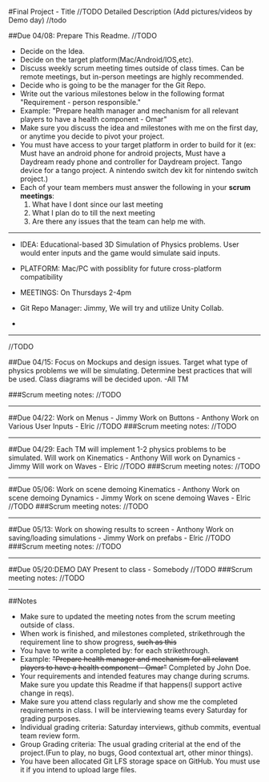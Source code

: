 #Final Project - Title //TODO
Detailed Description (Add pictures/videos by Demo day) //todo

##Due 04/08:
Prepare This Readme. 
//TODO

* Decide on the Idea.
* Decide on the target platform(Mac/Android/IOS,etc).
* Discuss weekly scrum meeting times outside of class times. Can be remote meetings, but in-person meetings are highly recommended.
* Decide who is going to be the manager for the Git Repo. 
* Write out the various milestones below in the following format "Requirement - person responsible."
* Example: "Prepare health manager and mechanism for all relevant players to have a health component - Omar" 
* Make sure you discuss the idea and milestones with me on the first day, or anytime you decide to pivot your project.
* You must have access to your target platform in order to build for it (ex: Must have an android phone for android projects, Must have a Daydream ready phone and controller for Daydream project. Tango device for a tango project. A nintendo switch dev kit for nintendo switch project.)
* Each of your team members must answer the following in your **scrum meetings**:
	1. What have I dont since our last meeting
	2. What I plan do to till the next meeting
	3. Are there any issues that the team can help me with.
	
---

* IDEA: Educational-based 3D Simulation of Physics problems. User would enter inputs and the game would simulate said inputs.

* PLATFORM: Mac/PC with possiblity for future cross-platform compatibility

* MEETINGS: On Thursdays 2-4pm

* Git Repo Manager: Jimmy, We will try and utilize Unity Collab.

* 
---
//TODO



##Due 04/15:
Focus on Mockups and design issues. Target what type of physics problems we will be simulating. Determine best practices that will be used. Class diagrams will be decided upon. -All TM

###Scrum meeting notes:
//TODO

---
##Due 04/22: 
Work on Menus - Jimmy
Work on Buttons - Anthony
Work on Various User Inputs - Elric
//TODO
###Scrum meeting notes:
//TODO

---
##Due 04/29:
Each TM will implement 1-2 physics problems to be simulated.
Will work on Kinematics - Anthony
Will work on Dynamics - Jimmy
Will work on Waves - Elric
//TODO
###Scrum meeting notes:
//TODO

---
##Due 05/06:
Work on scene demoing Kinematics -  Anthony
Work on scene demoing Dynamics - Jimmy
Work on scene demoing Waves - Elric
//TODO
###Scrum meeting notes:
//TODO

---
##Due 05/13:
Work on showing results to screen - Anthony
Work on saving/loading simulations - Jimmy
Work on prefabs - Elric
//TODO
###Scrum meeting notes:
//TODO

---
##Due 05/20:DEMO DAY
Present to class - Somebody
//TODO
###Scrum meeting notes:
//TODO

---
##Notes

* Make sure to updated the meeting notes from the scrum meeting outside of class.
* When work is finished, and milestones completed, strikethrough the requirement line to show progress,  ~~such as this~~
* You have to write a completed by: for each strikethrough.
* Example: ~~"Prepare health manager and mechanism for all relavant players to have a health component - Omar"~~ Completed by John Doe.
* Your requirements and intended features may change during scrums. Make sure you update this Readme if that happens(I support active change in reqs).
* Make sure you attend class regularly and show me the completed requirements in class. I will be interviewing teams every Saturday for grading purposes.
* Individual grading criteria: Saturday interviews, github commits, eventual team review form.
* Group Grading criteria: The usual grading criterial at the end of the project.(Fun to play, no bugs, Good contextual art, other minor things).
* You have been allocated Git LFS storage space on GitHub. You must use it if you intend to upload large files.

